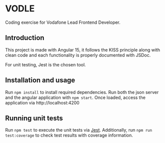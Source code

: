 # VODLE
Coding exercise for Vodafone Lead Frontend Developer.

## Introduction

This project is made with Angular 15, it follows the KISS principle along with clean code and each functionality is properly documented with JSDoc.

For unit testing, Jest is the chosen tool.

## Installation and usage
Run `npm install` to install required dependencies.
Run both the json server and the angular application with `npm start`. Once loaded, access the application via http://localhost:4200

## Running unit tests
Run `npm test` to execute the unit tests via [Jest](https://jestjs.io/). Additionally, run `npm run test:coverage` to check test results with coverage information.
